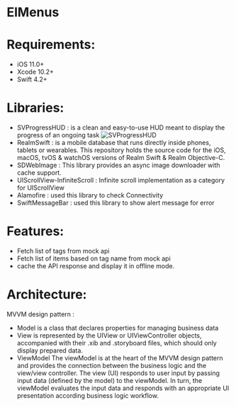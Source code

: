 # ElMenus

# Requirements:

- iOS 11.0+ 
- Xcode 10.2+
- Swift 4.2+

# Libraries:

- SVProgressHUD : is a clean and easy-to-use HUD meant to display the progress of an ongoing task
![SVProgressHUD](http://f.cl.ly/items/2G1F1Z0M0k0h2U3V1p39/SVProgressHUD.gif)
- RealmSwift : is a mobile database that runs directly inside phones, tablets or wearables. This repository holds the source code for the iOS, macOS, tvOS & watchOS versions of Realm Swift & Realm Objective-C.
- SDWebImage : This library provides an async image downloader with cache support.
- UIScrollView-InfiniteScroll : Infinite scroll implementation as a category for UIScrollView
- Alamofire : used this library to check Connectivity
- SwiftMessageBar : used this library to show alert message for error

# Features:

- Fetch list of tags from mock api
- Fetch list of items based on tag name from mock api 
- cache the API response and display it in offline mode.

# Architecture:

MVVM design pattern : 

- Model is a class that declares properties for managing business data
- View is represented by the UIView or UIViewController objects, accompanied with their .xib and .storyboard files, which should only display prepared data.
- ViewModel The viewModel is at the heart of the MVVM design pattern and provides the connection between the business logic and the view/view controller. The view (UI) responds to user input by passing input data (defined by the model) to the viewModel. In turn, the viewModel evaluates the input data and responds with an appropriate UI presentation according business logic workflow.

